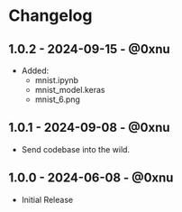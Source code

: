 # Changelog

## 1.0.2 - 2024-09-15 - @0xnu
* Added:
  + mnist.ipynb
  + mnist_model.keras
  + mnist_6.png

## 1.0.1 - 2024-09-08 - @0xnu
* Send codebase into the wild.

## 1.0.0 - 2024-06-08 - @0xnu
* Initial Release
